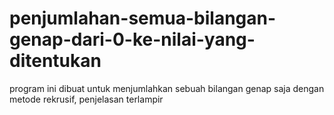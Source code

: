 # penjumlahan-semua-bilangan-genap-dari-0-ke-nilai-yang-ditentukan
program ini dibuat untuk menjumlahkan sebuah bilangan genap saja dengan metode rekrusif, penjelasan terlampir
